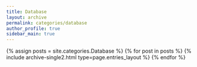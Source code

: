 ```yaml
---
title: Database
layout: archive
permalink: categories/database
author_profile: true
sidebar_main: true
---
```



{% assign posts = site.categories.Database %}
{% for post in posts %} {% include archive-single2.html type=page.entries_layout %} {% endfor %}
